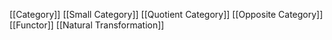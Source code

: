 [[Category]]
[[Small Category]]
[[Quotient Category]]
[[Opposite Category]]
[[Functor]]
[[Natural Transformation]]